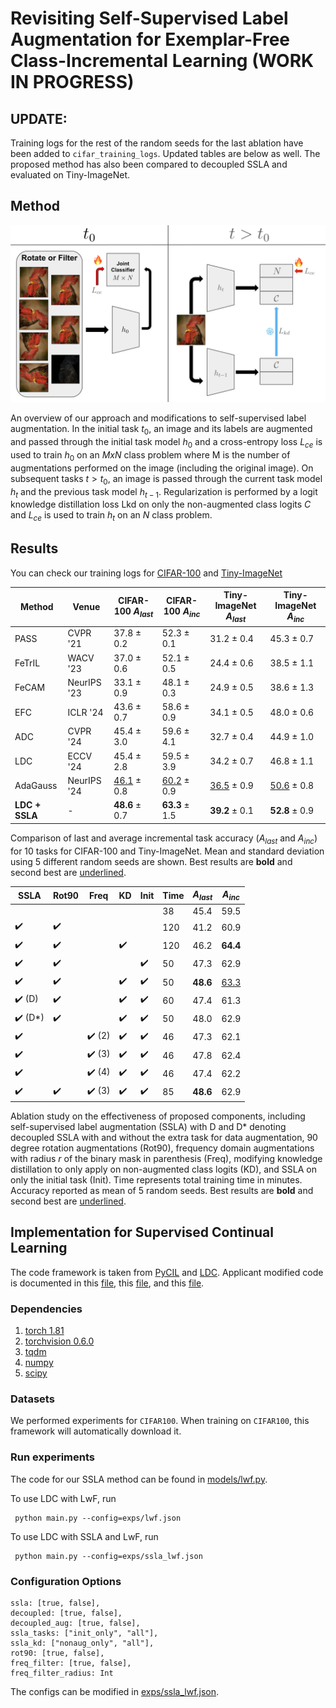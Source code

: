 # Revisiting Self-Supervised Label Augmentation for Exemplar-Free Class-Incremental Learning (WORK IN PROGRESS)

## UPDATE:

Training logs for the rest of the random seeds for the last ablation have been added to ```cifar_training_logs```. Updated tables are below as well. The proposed method has also been compared to decoupled SSLA and evaluated on Tiny-ImageNet.

## Method
<p align="center">
  <img src="pictures/visual_model.png" alt="Proposed SSLA Design" />
</p>

An overview of our approach and modifications to self-supervised label augmentation. In the initial task $t_0$, an image and its labels are augmented and passed through the initial task model $h_0$ and a cross-entropy loss $L_{ce}$ is used to train $h_0$ on an $M x N$ class problem where M is the number of augmentations performed on the image (including the original image). On subsequent tasks $t > t_0$, an image is passed through the current task model $h_t$ and the previous task model $h_{t−1}$. Regularization is performed by a logit knowledge distillation loss Lkd on only the non-augmented class logits $C$ and $L_{ce}$ is used to train $h_t$ on
an $N$ class problem.

## Results

You can check our training logs for [CIFAR-100](https://github.com/arimitsu06/revisit_ssla/blob/main/cifar_training_logs) and [Tiny-ImageNet](https://github.com/arimitsu06/revisit_ssla/blob/main/tinyimagenet_training_logs)



| Method                 | Venue      | CIFAR-100 $A_{last}$ | CIFAR-100 $A_{inc}$ | Tiny-ImageNet $A_{last}$ | Tiny-ImageNet $A_{inc}$ |
|------------------------|-----------|------------------------|------------------------|---------------------------|---------------------------|
| PASS              | CVPR '21  | 37.8 ± 0.2             | 52.3 ± 0.1             | 31.2 ± 0.4                | 45.3 ± 0.7                |
| FeTrIL            | WACV '23  | 37.0 ± 0.6             | 52.1 ± 0.5             | 24.4 ± 0.6                | 38.5 ± 1.1                |
| FeCAM             | NeurIPS '23 | 33.1 ± 0.9             | 48.1 ± 0.3             | 24.9 ± 0.5                | 38.6 ± 1.3                |
| EFC               | ICLR '24  | 43.6 ± 0.7             | 58.6 ± 0.9             | 34.1 ± 0.5                | 48.0 ± 0.6                |
| ADC               | CVPR '24  | 45.4 ± 3.0             | 59.6 ± 4.1             | 32.7 ± 0.4                | 44.9 ± 1.0                |
| LDC               | ECCV '24  | 45.4 ± 2.8             | 59.5 ± 3.9             | 34.2 ± 0.7                | 46.8 ± 1.1                |
| AdaGauss         | NeurIPS '24 | <u>46.1</u> ± 0.8           | <u>60.2</u> ± 0.9           | <u>36.5</u> ± 0.9              | <u>50.6</u> ± 0.8              |
| **LDC + SSLA**       | -         | **48.6** ± 0.7         | **63.3** ± 1.5         | **39.2** ± 0.1            | **52.8** ± 0.9            |

Comparison of last and average incremental task accuracy ($A_{last}$ and $A_{inc}$)  for 10 tasks for CIFAR-100 and Tiny-ImageNet. Mean and standard deviation using 5 different random seeds are shown. Best results are **bold** and second best are <u>underlined</u>.

| SSLA          | Rot90 | Freq         | KD  | Init | Time  | $A_{last}$ | $A_{inc}$ |
|--------------|------|-------------|----|------|------|-----------|-----------|
|              |      |             |    |      | 38   | 45.4      | 59.5      |
| ✔️           | ✔️    |             |    |      | 120  | 41.2      | 60.9      |
| ✔️           | ✔️    |             | ✔️  |      | 120  | 46.2      | **64.4**  |
| ✔️           | ✔️    |             |    | ✔️    | 50   | 47.3      | 62.9      |
| ✔️           | ✔️    |             | ✔️  | ✔️    | 50   | **48.6**  | <u>63.3</u>    |
| ✔️ (D)       | ✔️    |             | ✔️  | ✔️    | 60   | 47.4      | 61.3      |
| ✔️ (D*)      | ✔️    |             | ✔️  | ✔️    | 50   | 48.0      | 62.9      |
| ✔️           |      | ✔️ (2)       | ✔️  | ✔️    | 46   | 47.3      | 62.1      |
| ✔️           |      | ✔️ (3)       | ✔️  | ✔️    | 46   | 47.8      | 62.4      |
| ✔️           |      | ✔️ (4)       | ✔️  | ✔️    | 46   | 47.4      | 62.2      |
| ✔️           | ✔️    | ✔️ (3)       | ✔️  | ✔️    | 85   | **48.6**  | 62.9      |

Ablation study on the effectiveness of proposed components, including self-supervised label augmentation (SSLA) with D and D* denoting decoupled SSLA with and without the extra task for data augmentation, 90 degree rotation augmentations (Rot90), frequency domain augmentations with radius $r$ of the binary mask in parenthesis (Freq), modifying knowledge distillation to only apply on non-augmented class logits (KD), and SSLA on only the initial task (Init). Time represents total training time in minutes. Accuracy reported as mean of 5 random seeds. Best results are **bold** and second best are <u>underlined</u>.

## Implementation for Supervised Continual Learning

The code framework is taken from [PyCIL](https://github.com/G-U-N/PyCIL) and [LDC](https://github.com/alviur/ldc). Applicant modified code is documented in this [file](https://github.com/Arimitsu06/revisit_ssla/blob/main/models/lwf.py), this [file](https://github.com/Arimitsu06/revisit_ssla/blob/main/exps/ssla_lwf.json), and this [file](https://github.com/Arimitsu06/revisit_ssla/blob/main/utils/inc_net.py).


### Dependencies
1. [torch 1.81](https://github.com/pytorch/pytorch)
2. [torchvision 0.6.0](https://github.com/pytorch/vision)
3. [tqdm](https://github.com/tqdm/tqdm)
4. [numpy](https://github.com/numpy/numpy)
5. [scipy](https://github.com/scipy/scipy)

### Datasets

We performed experiments for `CIFAR100`. When training on `CIFAR100`, this framework will automatically download it.

### Run experiments

The code for our SSLA method can be found in [models/lwf.py](https://github.com/arimitsu06/revisit_ssla/blob/main/models/lwf.py).

To use LDC with LwF, run

   ```
    python main.py --config=exps/lwf.json
   ```

To use LDC with SSLA and LwF, run

   ```
    python main.py --config=exps/ssla_lwf.json
   ```

### Configuration Options

```
ssla: [true, false],
decoupled: [true, false],
decoupled_aug: [true, false],
ssla_tasks: ["init_only", "all"],
ssla_kd: ["nonaug_only", "all"],
rot90: [true, false],
freq_filter: [true, false],
freq_filter_radius: Int
```

The configs can be modified in [exps/ssla_lwf.json](https://github.com/arimitsu06/revisit_ssla/blob/main/exps/ssla_lwf.json).